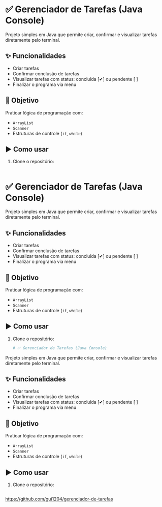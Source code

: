 # ✅ Gerenciador de Tarefas (Java Console)

Projeto simples em Java que permite criar, confirmar e visualizar tarefas diretamente pelo terminal.

## ✨ Funcionalidades

- Criar tarefas
- Confirmar conclusão de tarefas
- Visualizar tarefas com status: concluída [✔] ou pendente [  ]
- Finalizar o programa via menu

## 🎯 Objetivo

Praticar lógica de programação com:
- `ArrayList`
- `Scanner`
- Estruturas de controle (`if`, `while`)

## ▶️ Como usar

1. Clone o repositório:
   ```bash
  # ✅ Gerenciador de Tarefas (Java Console)

Projeto simples em Java que permite criar, confirmar e visualizar tarefas diretamente pelo terminal.

## ✨ Funcionalidades

- Criar tarefas
- Confirmar conclusão de tarefas
- Visualizar tarefas com status: concluída [✔] ou pendente [  ]
- Finalizar o programa via menu

## 🎯 Objetivo

Praticar lógica de programação com:
- `ArrayList`
- `Scanner`
- Estruturas de controle (`if`, `while`)

## ▶️ Como usar

1. Clone o repositório:
   ```bash
   # ✅ Gerenciador de Tarefas (Java Console)

Projeto simples em Java que permite criar, confirmar e visualizar tarefas diretamente pelo terminal.

## ✨ Funcionalidades

- Criar tarefas
- Confirmar conclusão de tarefas
- Visualizar tarefas com status: concluída [✔] ou pendente [  ]
- Finalizar o programa via menu

## 🎯 Objetivo

Praticar lógica de programação com:
- `ArrayList`
- `Scanner`
- Estruturas de controle (`if`, `while`)

## ▶️ Como usar

1. Clone o repositório:
   ```bash
https://github.com/gui1204/gerenciador-de-tarefas


